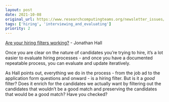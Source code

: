 ```yaml
---
layout: post
date: 2021-10-08
original_url: https://www.researchcomputingteams.org/newsletter_issues/0095
tags: ['hiring', 'interviewing_and_evaluating']
priority: 2
---
```


<!-- markdownlint-disable MD033 -->
<!-- markdownlint-disable MD041 -->
<!-- markdownlint-disable MD049 -->

[Are your hiring filters working?](https://jhall.io/archive/2021/09/23/are-your-hiring-filters-working/) - Jonathan Hall

Once you are clear on the nature of candidates you’re trying to hire, it’s a lot easier to evaluate hiring processes - and once you have a documented repeatable process, you can evaluate and update iteratively.

As Hall points out, everything we do in the process - from the job ad to the application form questions and onward - is a hiring filter.  But is it a *good* filter?  Does it enrich for the candidates we actually want by filtering out the candidates that wouldn’t be a good match and preserving the candidates that would be a good match?  Have you checked?
